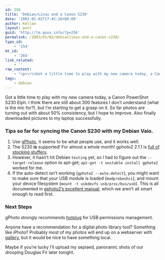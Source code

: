 ```yaml
---
id: 256
title: 'Debian/Linux and a Canon S230'
date: '2003-01-02T17:45:26+00:00'
author: Kellan
layout: post
guid: 'http://lm.quxx.info/?p=256'
permalink: /2003/01/02/debianlinux-and-a-canon-s230/
typo_id:
    - '254'
mt_id:
    - '264'
link_related:
    - ''
raw_content:
    - "<p>\r\nGot a little time to play with my new camera today, a Canon PowerShot S230 Elph.  I think there are still\r\nabout 300 features I don\\'t understand (what is the mic for?), but I\\'m starting\r\nto get a grasp on it.  So far photos are turning out with about 50% consistency,\r\nbut I hope to improve.  Also finally downloaded pictures to my laptop successfully.\r\n</p>\r\n<p>\r\n<h3>Tips so far for syncing the Canon S230 with my Debian Vaio.</h3>\r\n</p>\r\n<ol>\r\n<li>Use <a href=\\\"http://www.gphoto.org\\\">gPhoto</a>, it seems to be what people use, and it works well.\r\n<li>The S230 <b>is</b> supported!  For almost a whole month!  gphoto2 2.1.1 is \r\n<a\r\nhref=\\\"http://marc.theaimsgroup.com/?l=gphoto&m=103878304219580&w=2\\\">\r\nfull of stocking stuffers</a>.\r\n\r\n<li>However, it hasn\\'t hit Debian <code>testing</code> yet, so I had to figure out\r\nthe <code>--target-release</code> option to apt-get; \r\n<code>apt-get -t unstable install gphoto2</code> worked for me.\r\n\r\n<li>If the auto-detect isn\\'t working (<code>gphoto2 --auto-detect</code>), you\r\nmight want to make sure that your USB module is loaded (<code>modprobe\r\nuhci</code>), and mount your device filesystem (<code>mount -t usbdevfs usb\r\n/proc/bus/usb</code>).  This is all documented in  <a\r\nhref=\\\"http://gphoto.sourceforge.net/doc/manual/permissions-usb.html\\\">gphoto2\\'s\r\nexcellent manual</a>, which we aren\\'t all smart enough to read first.\r\n</ol>\r\n</p>\r\n<h3>Next Steps</h3>\r\n\r\ngPhoto strongly recommends \r\n<a href=\\\"http://linux-hotplug.sourceforge.net/\\\">\r\nhotplug</a> for USB permissions management.\r\n</p>\r\n<p>\r\nAnyone have a recommendation for a digital photo library tool?  Something like\r\niPhoto?  Probably most of my photos will end up on a webserver with <a\r\nhref=\\\"http://gallery.sf.net\\\">gallery</a>, but it would be nice to have something\r\nlocal.\r\n</p>\r\n<p>\r\nMaybe if you\\'re lucky I\\'ll upload my sepiaed, panoramic shots of our drooping Douglas Fir later tonight. \r\n</p>"
tags:
    - debian
---
```


Got a little time to play with my new camera today, a Canon PowerShot S230 Elph. I think there are still about 300 features I don’t understand (what is the mic for?), but I’m starting to get a grasp on it. So far photos are turning out with about 50% consistency, but I hope to improve. Also finally downloaded pictures to my laptop successfully.

### Tips so far for syncing the Canon S230 with my Debian Vaio.

1. Use [gPhoto](http://www.gphoto.org), it seems to be what people use, and it works well.
2. The S230 **is** supported! For almost a whole month! gphoto2 2.1.1 is [full of stocking stuffers](http://marc.theaimsgroup.com/?l=gphoto&m=103878304219580&w=2).
3. However, it hasn’t hit Debian `testing` yet, so I had to figure out the `--target-release` option to apt-get; `apt-get -t unstable install gphoto2` worked for me.
4. If the auto-detect isn’t working (`gphoto2 --auto-detect`), you might want to make sure that your USB module is loaded (`modprobeuhci`), and mount your device filesystem (`mount -t usbdevfs usb/proc/bus/usb`). This is all documented in [gphoto2’s excellent manual](http://gphoto.sourceforge.net/doc/manual/permissions-usb.html), which we aren’t all smart enough to read first.

### Next Steps

gPhoto strongly recommends [hotplug](http://linux-hotplug.sourceforge.net/) for USB permissions management.

Anyone have a recommendation for a digital photo library tool? Something like iPhoto? Probably most of my photos will end up on a webserver with [gallery](http://gallery.sf.net), but it would be nice to have something local.

Maybe if you’re lucky I’ll upload my sepiaed, panoramic shots of our drooping Douglas Fir later tonight.